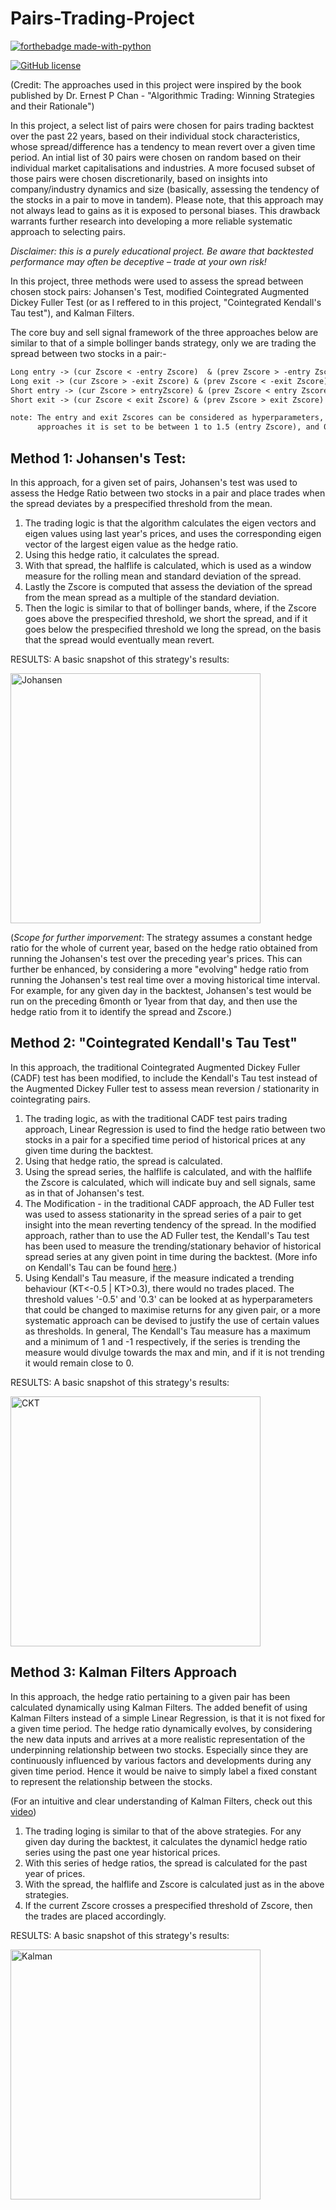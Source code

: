 # Pairs-Trading-Project

[![forthebadge made-with-python](https://ForTheBadge.com/images/badges/made-with-python.svg)](https://www.python.org/)

[![GitHub license](https://img.shields.io/badge/License-MIT-brightgreen.svg?style=flat-square)](https://github.com/surelyourejoking/MachineLearningStocks/blob/master/LICENSE.txt)


(Credit: The approaches used in this project were inspired by the book published by Dr. Ernest P Chan - "Algorithmic Trading: Winning Strategies and their Rationale")

In this project, a select list of pairs were chosen for pairs trading backtest over the past 22 years, based on their individual stock characteristics, whose spread/difference has a tendency to mean revert over a given time period. An intial list of 30 pairs were chosen on random based on their individual market capitalisations and industries. A more focused subset of those pairs were chosen discretionarily, based on insights into company/industry dynamics and size (basically, assessing the tendency of the stocks in a pair to move in tandem). Please note, that this approach may not always lead to gains as it is exposed to personal biases. This drawback warrants further research into developing a more reliable systematic approach to selecting pairs. 

*Disclaimer: this is a purely educational project. Be aware that backtested performance may often be deceptive – trade at your own risk!*

In this project, three methods were used to assess the spread between chosen stock pairs: Johansen's Test, modified Cointegrated Augmented Dickey Fuller Test (or as I reffered to in this project, "Cointegrated Kendall's Tau test"), and Kalman Filters. 

The core buy and sell signal framework of the three approaches below are similar to that of a simple bollinger bands strategy, only we are trading the spread between two stocks in a pair:-

```txt
Long entry -> (cur Zscore < -entry Zscore)  & (prev Zscore > -entry Zscore)
Long exit -> (cur Zscore > -exit Zscore) & (prev Zscore < -exit Zscore)
Short entry -> (cur Zscore > entryZscore) & (prev Zscore < entry Zscore)
Short exit -> (cur Zscore < exit Zscore) & (prev Zscore > exit Zscore)

note: The entry and exit Zscores can be considered as hyperparameters, but in the below 
      approaches it is set to be between 1 to 1.5 (entry Zscore), and 0 (exit Zscore)
```

## Method 1: Johansen's Test:
In this approach, for a given set of pairs, Johansen's test was used to assess the Hedge Ratio between two stocks in a pair and place trades when the spread deviates by a prespecified threshold from the mean. 

1. The trading logic is that the algorithm calculates the eigen vectors and eigen values using last year's prices, and uses the corresponding eigen vector of the largest eigen value as the hedge ratio. 
2. Using this hedge ratio, it calculates the spread. 
3. With that spread, the halflife is calculated, which is used as a window measure for the rolling mean and standard deviation of the spread.
4. Lastly the Zscore is computed that assess the deviation of the spread from the mean spread as a multiple of the standard deviation.
5. Then the logic is similar to that of bollinger bands, where, if the Zscore goes above the prespecified threshold, we short the spread, and if it goes below the prespecified threshold we long the spread, on the basis that the spread would eventually mean revert. 

RESULTS:
A basic snapshot of this strategy's results:

<img width="400" alt="Johansen" src="https://user-images.githubusercontent.com/30551461/122651086-344f4380-d154-11eb-9d71-3a2e41e8c1cd.png">

(_Scope for further imporvement_: The strategy assumes a constant hedge ratio for the whole of current year, based on the hedge ratio obtained from running the Johansen's test over the preceding year's prices. This can further be enhanced, by considering a more "evolving" hedge ratio from running the Johansen's test real time over a moving historical time interval. For example, for any given day in the backtest, Johansen's test would be run on the preceding 6month or 1year from that day, and then use the hedge ratio from it to identify the spread and Zscore.)  

## Method 2: "Cointegrated Kendall's Tau Test"
In this approach, the traditional Cointegrated Augmented Dickey Fuller (CADF) test has been modified, to include the Kendall's Tau test instead of the Augmented Dickey Fuller test to assess mean reversion / stationarity in cointegrating pairs.

1. The trading logic, as with the traditional CADF test pairs trading approach, Linear Regression is used to find the hedge ratio between two stocks in a pair for a specified time period of historical prices at any given time during the backtest. 
2. Using that hedge ratio, the spread is calculated.
3. Using the spread series, the halflife is calculated, and with the halflife the Zscore is calculated, which will indicate buy and sell signals, same as in that of Johansen's test. 
4. The Modification - in the traditional CADF approach, the AD Fuller test was used to assess stationarity in the spread series of a pair to get insight into the mean reverting tendency of the spread. In the modified approach, rather than to use the AD Fuller test, the Kendall's Tau test has been used to measure the trending/stationary behavior of historical spread series at any given point in time during the backtest. (More info on Kendall's Tau can be found [here](https://www.statisticshowto.com/kendalls-tau/).)
5. Using Kendall's Tau measure, if the measure indicated a trending behaviour (KT<-0.5 | KT>0.3), there would no trades placed. The threshold values '-0.5' and '0.3' can be looked at as hyperparameters that could be changed to maximise returns for any given pair, or a more systematic approach can be devised to justify the use of certain values as thresholds. In general, The Kendall's Tau measure has a maximum and a minimum of 1 and -1 respectively, if the series is trending the measure would divulge towards the max and min, and if it is not trending it would remain close to 0.

RESULTS: 
A basic snapshot of this strategy's results:

<img width="400" alt="CKT" src="https://user-images.githubusercontent.com/30551461/122651460-97da7080-d156-11eb-921e-c6abe159749d.png">


## Method 3: Kalman Filters Approach
In this approach, the hedge ratio pertaining to a given pair has been calculated dynamically using Kalman Filters. The added benefit of using Kalman Filters instead of a simple Linear Regression, is that it is not fixed for a given time period. The hedge ratio dynamically evolves, by considering the new data inputs and arrives at a more realistic representation of the underpinning relationship between two stocks. Especially since they are continuously influenced by various factors and developments during any given time period. Hence it would be naive to simply label a fixed constant to represent the relationship between the stocks. 

(For an intuitive and clear understanding of Kalman Filters, check out this [video](https://www.youtube.com/watch?v=mwn8xhgNpFY&t=4s))

1. The trading loging is similar to that of the above strategies. For any given day during the backtest, it calculates the dynamicl hedge ratio series using the past one year historical prices. 
2. With this series of hedge ratios, the spread is calculated for the past year of prices. 
3. With the spread, the halflife and Zscore is calculated just as in the above strategies. 
4. If the current Zscore crosses a prespecified threshold of Zscore, then the trades are placed accordingly. 

RESULTS:
A basic snapshot of this strategy's results:

<img width="400" alt="Kalman" src="https://user-images.githubusercontent.com/30551461/122651479-b3457b80-d156-11eb-9bac-ea84b94df83e.png">
